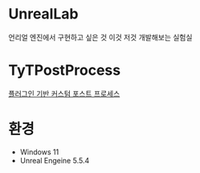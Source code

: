 # UnrealLab
언리얼 엔진에서 구현하고 싶은 것 이것 저것 개발해보는 실험실

# TyTPostProcess
[플러그인 기반 커스텀 포스트 프로세스](.\Plugins\TyTPostProcess\Source\TyTPostProcess)


# 환경
- Windows 11
- Unreal Engeine 5.5.4